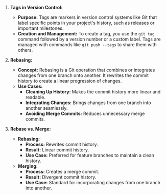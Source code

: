 1. **Tags in Version Control:**

   - **Purpose:** Tags are markers in version control systems like Git that label specific points in your project's history, such as releases or important milestones.
   - **Creation and Management:** To create a tag, you use the `git tag` command followed by a version number or a custom label. Tags are managed with commands like `git push --tags` to share them with others.

2. **Rebasing:**

   - **Concept:** Rebasing is a Git operation that combines or integrates changes from one branch onto another. It rewrites the commit history to create a linear progression of changes.
   - **Use Cases:**
     - **Cleaning Up History:** Makes the commit history more linear and readable.
     - **Integrating Changes:** Brings changes from one branch into another seamlessly.
     - **Avoiding Merge Commits:** Reduces unnecessary merge commits.

3. **Rebase vs. Merge:**
   - **Rebasing:**
     - **Process:** Rewrites commit history.
     - **Result:** Linear commit history.
     - **Use Case:** Preferred for feature branches to maintain a clean history.
   - **Merging:**
     - **Process:** Creates a merge commit.
     - **Result:** Divergent commit history.
     - **Use Case:** Standard for incorporating changes from one branch into another.
